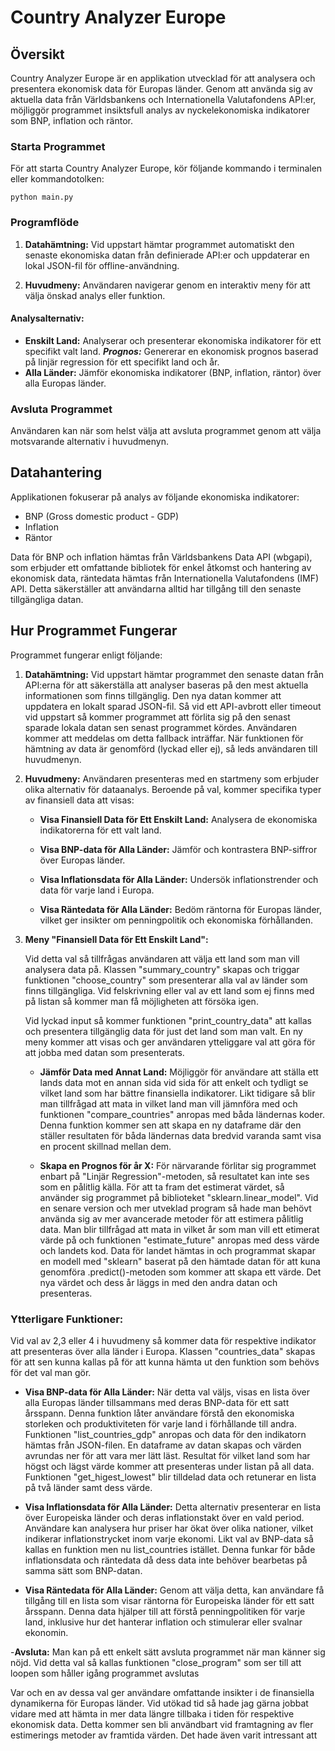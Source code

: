 # Country Analyzer Europe

## Översikt

Country Analyzer Europe är en applikation utvecklad för att analysera och presentera ekonomisk data för Europas länder. Genom att använda sig av aktuella data från Världsbankens och Internationella Valutafondens API:er, möjliggör programmet insiktsfull analys av nyckelekonomiska indikatorer som BNP, inflation och räntor.

### Starta Programmet

För att starta Country Analyzer Europe, kör följande kommando i terminalen eller kommandotolken:

```
python main.py
```

### Programflöde

1. **Datahämtning:** Vid uppstart hämtar programmet automatiskt den senaste ekonomiska datan från definierade API:er och uppdaterar en lokal JSON-fil för offline-användning.

2. **Huvudmeny:** Användaren navigerar genom en interaktiv meny för att välja önskad analys eller funktion.

#### Analysalternativ:

- **Enskilt Land:** Analyserar och presenterar ekonomiska indikatorer för ett specifikt valt land.
***Prognos:*** Genererar en ekonomisk prognos baserad på linjär regression för ett specifikt land och år.
- **Alla Länder:** Jämför ekonomiska indikatorer (BNP, inflation, räntor) över alla Europas länder.

### Avsluta Programmet

Användaren kan när som helst välja att avsluta programmet genom att välja motsvarande alternativ i huvudmenyn.


## Datahantering

Applikationen fokuserar på analys av följande ekonomiska indikatorer:

- BNP (Gross domestic product - GDP)
- Inflation
- Räntor

Data för BNP och inflation hämtas från Världsbankens Data API (wbgapi), som erbjuder ett omfattande bibliotek för enkel åtkomst och hantering av ekonomisk data, räntedata hämtas från Internationella Valutafondens (IMF) API. Detta säkerställer att användarna alltid har tillgång till den senaste tillgängliga datan. 

## Hur Programmet Fungerar

Programmet fungerar enligt följande:

1. **Datahämtning:** Vid uppstart hämtar programmet den senaste datan från API:erna för att säkerställa att analyser baseras på den mest aktuella informationen som finns tillgänglig. Den nya datan kommer att uppdatera en lokalt sparad JSON-fil. Så vid ett API-avbrott eller timeout vid uppstart så kommer programmet att förlita sig på den senast sparade lokala datan sen senast programmet kördes. Användaren kommer att meddelas om detta fallback inträffar. När funktionen för hämtning av data är genomförd (lyckad eller ej), så leds användaren till huvudmenyn.

2. **Huvudmeny:** Användaren presenteras med en startmeny som erbjuder olika alternativ för dataanalys. Beroende på val, kommer specifika typer av finansiell data att visas:

   - **Visa Finansiell Data för Ett Enskilt Land:** Analysera de ekonomiska indikatorerna för ett valt land.

   - **Visa BNP-data för Alla Länder:** Jämför och kontrastera BNP-siffror över Europas länder.

   - **Visa Inflationsdata för Alla Länder:** Undersök inflationstrender och data för varje land i Europa.

   - **Visa Räntedata för Alla Länder:** Bedöm räntorna för Europas länder, vilket ger insikter om penningpolitik och ekonomiska förhållanden.

3. **Meny "Finansiell Data för Ett Enskilt Land":**

   Vid detta val så tillfrågas användaren att välja ett land som man vill analysera data på. Klassen "summary_country" skapas och triggar funktionen "choose_country" som presenterar alla val av länder som finns tillgängliga. Vid felskrivning eller val av ett land som ej finns med på listan så kommer man få möjligheten att försöka igen. 

   Vid lyckad input så kommer funktionen "print_country_data" att kallas och presentera tillgänglig data för just det land som man valt.
   En ny meny kommer att visas och ger användaren ytteliggare val att göra för att jobba med datan som presenterats. 
   
   - **Jämför Data med Annat Land:** Möjliggör för användare att ställa ett lands data mot en annan sida vid sida för att enkelt och tydligt se vilket land som har bättre finansiella indikatorer. Likt tidigare så blir man tillfrågad att mata in vilket land man vill jämnföra med och funktionen "compare_countries" anropas med båda ländernas koder. Denna funktion kommer sen att skapa en ny dataframe där den ställer resultaten för båda ländernas data bredvid varanda samt visa en procent skillnad mellan dem.
   
   - **Skapa en Prognos för år X:** För närvarande förlitar sig programmet enbart på "Linjär Regression"-metoden, så resultatet kan inte ses som en pålitlig källa. För att ta fram det estimerat värdet, så använder sig programmet på biblioteket "sklearn.linear_model".
   Vid en senare version och mer utveklad program så hade man behövt använda sig av mer avancerade metoder för att estimera pålitlig data. 
   Man blir tillfrågad att mata in vilket år som man vill ett etimerat värde på och funktionen "estimate_future" anropas med dess värde och landets kod.
   Data för landet hämtas in och programmat skapar en modell med "sklearn" baserat på den hämtade datan för att kuna genomföra .predict()-metoden som kommer att skapa ett värde.
   Det nya värdet och dess år läggs in med den andra datan och presenteras. 


### Ytterligare Funktioner:

Vid val av 2,3 eller 4 i huvudmeny så kommer data för respektive indikator att presenteras över alla länder i Europa. Klassen "countries_data" skapas för att sen kunna kallas på för att kunna hämta ut den funktion som behövs för det val man gör. 

- **Visa BNP-data för Alla Länder:** När detta val väljs, visas en lista över alla Europas länder tillsammans med deras BNP-data för ett satt årsspann. Denna funktion låter användare förstå den ekonomiska storleken och produktiviteten för varje land i förhållande till andra. Funktionen "list_countries_gdp" anropas och data för den indikatorn hämtas från JSON-filen. En dataframe av datan skapas och värden avrundas ner för att vara mer lätt läst. 
Resultat för vilket land som har högst och lägst värde kommer att presenteras under listan på all data. Funktionen "get_higest_lowest" blir tilldelad data och retunerar en lista på två länder samt dess värde.

- **Visa Inflationsdata för Alla Länder:** Detta alternativ presenterar en lista över Europeiska länder och deras inflationstakt över en vald period. Användare kan analysera hur priser har ökat över olika nationer, vilket indikerar inflationstrycket inom varje ekonomi.
Likt val av BNP-data så kallas en funktion men nu list_countries istället. Denna funkar för både inflationsdata och räntedata då dess data inte behöver bearbetas på samma sätt som BNP-datan.

- **Visa Räntedata för Alla Länder:** Genom att välja detta, kan användare få tillgång till en lista som visar räntorna för Europeiska länder för ett satt årsspann. Denna data hjälper till att förstå penningpolitiken för varje land, inklusive hur det hanterar inflation och stimulerar eller svalnar ekonomin.

-**Avsluta:** Man kan på ett enkelt sätt avsluta programmet när man känner sig nöjd. Vid detta val så kallas funktionen "close_program" som ser till att loopen som håller igång programmet avslutas


Var och en av dessa val ger användare omfattande insikter i de finansiella dynamikerna för Europas länder. Vid utökad tid så hade jag gärna jobbat vidare med att hämta in mer data längre tillbaka i tiden för respektive ekonomisk data. Detta kommer sen bli användbart vid framtagning av fler estimerings metoder av framtida värden. Det hade även varit intressant att 






